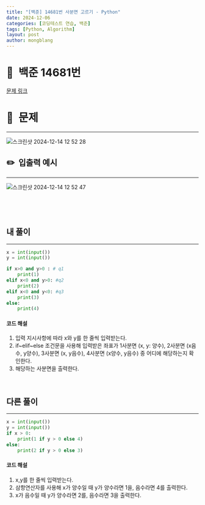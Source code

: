 ```yaml
---
title: "[백준] 14681번 사분면 고르기 - Python"
date: 2024-12-06  
categories: [코딩테스트 연습, 백준]
tags: [Python, Algorithm]
layout: post
author: mongblang
---
```


# 📌&nbsp; **백준 14681번**
[문제 링크](https://www.acmicpc.net/problem/14681)  

# 📝&nbsp; **문제**
---
![스크린샷 2024-12-14 12 52 28](https://github.com/user-attachments/assets/73d5521d-9a00-450c-b7be-d6860bd1c5ba)



## ✏️&nbsp; **입출력 예시**
---
![스크린샷 2024-12-14 12 52 47](https://github.com/user-attachments/assets/1dcb7c28-0b4e-4f32-a2c3-84666d8938e9)



&nbsp;  

&nbsp;   
   


## **내 풀이**  
---  

```python
x = int(input())
y = int(input())

if x>0 and y>0 : # q1
    print(1)
elif x<0 and y>0: #q2
    print(2)
elif x<0 and y<0: #q3
    print(3)
else:
    print(4)
```

#### **코드 해설**
1. 입력 지시사항에 따라 x와 y를 한 줄씩 입력받는다. 
2. if~elif~else 조건문을 사용해 입력받은 좌표가 1사분면 (x, y: 양수), 2사분면 (x음수, y양수), 3사분면 (x, y음수), 4사분면 (x양수, y음수) 중 어디에 해당하는지 확인한다. 
3. 해당하는 사분면을 출력한다. 

&nbsp;   
## **다른 풀이**   
---

```python
x = int(input())
y = int(input())
if x > 0:
    print(1 if y > 0 else 4)
else:
    print(2 if y > 0 else 3)
```
#### **코드 해설**
1. x,y를 한 줄씩 입력받는다. 
2. 삼항연산자를 사용해 x가 양수일 때 y가 양수라면 1을, 음수라면 4를 출력한다.
3. x가 음수일 때 y가 양수라면 2를, 음수라면 3을 출력한다. 


&nbsp;   